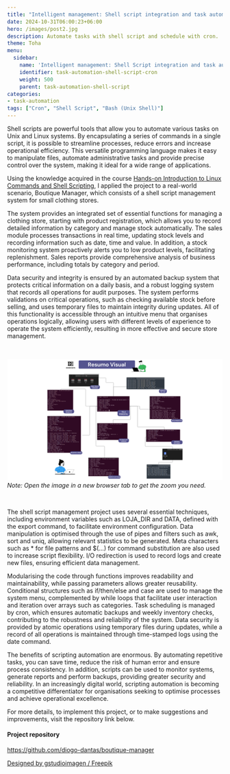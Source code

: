 ```yaml
---
title: "Intelligent management: Shell script integration and task automation"
date: 2024-10-31T06:00:23+06:00
hero: /images/post2.jpg
description: Automate tasks with shell script and schedule with cron.
theme: Toha
menu:
  sidebar:
    name: 'Intelligent management: Shell Script integration and task automation'
    identifier: task-automation-shell-script-cron
    weight: 500
    parent: task-automation-shell-script
categories: 
- task-automation
tags: ["Cron", "Shell Script", "Bash (Unix Shell)"]
---
```


Shell scripts are powerful tools that allow you to automate various tasks on Unix and Linux systems. By encapsulating a series of commands in a single script, it is possible to streamline processes, reduce errors and increase operational efficiency. This versatile programming language makes it easy to manipulate files, automate administrative tasks and provide precise control over the system, making it ideal for a wide range of applications.

Using the knowledge acquired in the course [Hands-on Introduction to Linux Commands and Shell Scripting](https://www.coursera.org/account/accomplishments/verify/30JGE2RZY8T4 "Visit the course certificate"), I applied the project to a real-world scenario, Boutique Manager, which consists of a shell script management system for small clothing stores. 

The system provides an integrated set of essential functions for managing a clothing store, starting with product registration, which allows you to record detailed information by category and manage stock automatically. The sales module processes transactions in real time, updating stock levels and recording information such as date, time and value. In addition, a stock monitoring system proactively alerts you to low product levels, facilitating replenishment. Sales reports provide comprehensive analysis of business performance, including totals by category and period.

Data security and integrity is ensured by an automated backup system that protects critical information on a daily basis, and a robust logging system that records all operations for audit purposes. The system performs validations on critical operations, such as checking available stock before selling, and uses temporary files to maintain integrity during updates. All of this functionality is accessible through an intuitive menu that organises operations logically, allowing users with different levels of experience to operate the system efficiently, resulting in more effective and secure store management.

<br>

![Visual Summary](./images/BM_layout.png)
*Note: Open the image in a new browser tab to get the zoom you need.*

<br>

The shell script management project uses several essential techniques, including environment variables such as LOJA_DIR and DATA, defined with the export command, to facilitate environment configuration. Data manipulation is optimised through the use of pipes and filters such as awk, sort and uniq, allowing relevant statistics to be generated. Meta characters such as * for file patterns and $(...) for command substitution are also used to increase script flexibility. I/O redirection is used to record logs and create new files, ensuring efficient data management.

Modularising the code through functions improves readability and maintainability, while passing parameters allows greater reusability. Conditional structures such as if/then/else and case are used to manage the system menu, complemented by while loops that facilitate user interaction and iteration over arrays such as categories. Task scheduling is managed by cron, which ensures automatic backups and weekly inventory checks, contributing to the robustness and reliability of the system. Data security is provided by atomic operations using temporary files during updates, while a record of all operations is maintained through time-stamped logs using the date command.

The benefits of scripting automation are enormous. By automating repetitive tasks, you can save time, reduce the risk of human error and ensure process consistency. In addition, scripts can be used to monitor systems, generate reports and perform backups, providing greater security and reliability. In an increasingly digital world, scripting automation is becoming a competitive differentiator for organisations seeking to optimise processes and achieve operational excellence.

For more details, to implement this project, or to make suggestions and improvements, visit the repository link below.

#### Project repository

https://github.com/diogo-dantas/boutique-manager


<a href="http://www.freepik.com">Designed by gstudioimagen / Freepik</a>
